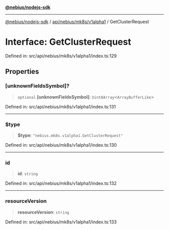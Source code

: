 [**@nebius/nodejs-sdk**](../../../../../README.md)

***

[@nebius/nodejs-sdk](../../../../../README.md) / [api/nebius/mk8s/v1alpha1](../README.md) / GetClusterRequest

# Interface: GetClusterRequest

Defined in: src/api/nebius/mk8s/v1alpha1/index.ts:129

## Properties

### \[unknownFieldsSymbol\]?

> `optional` **\[unknownFieldsSymbol\]**: `Uint8Array`\<`ArrayBufferLike`\>

Defined in: src/api/nebius/mk8s/v1alpha1/index.ts:131

***

### $type

> **$type**: `"nebius.mk8s.v1alpha1.GetClusterRequest"`

Defined in: src/api/nebius/mk8s/v1alpha1/index.ts:130

***

### id

> **id**: `string`

Defined in: src/api/nebius/mk8s/v1alpha1/index.ts:132

***

### resourceVersion

> **resourceVersion**: `string`

Defined in: src/api/nebius/mk8s/v1alpha1/index.ts:133
